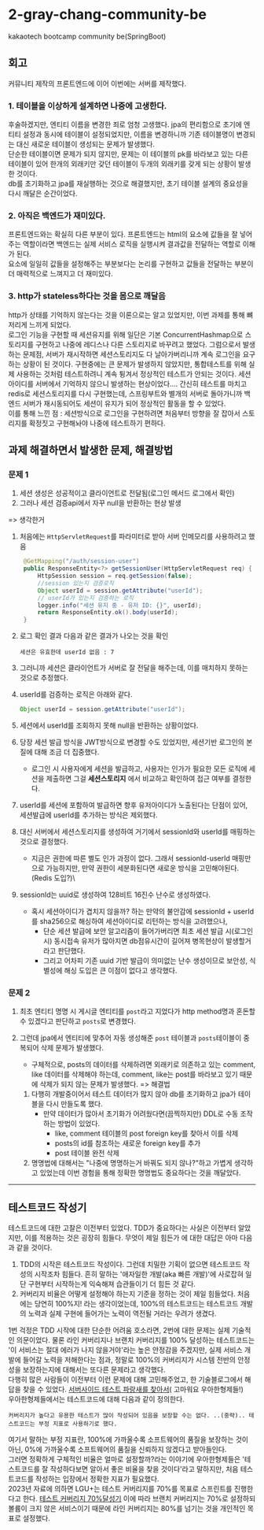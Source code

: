# 2-gray-chang-community-be

kakaotech bootcamp community be(SpringBoot)

## 회고

커뮤니티 제작의 프론트엔드에 이어 이번에는 서버를 제작했다.

### 1. 테이블을 이상하게 설계하면 나중에 고생한다.

후술하겠지만, 엔티티 이름을 변경한 죄로 엄청 고생했다.
jpa의 편리함으로 초기에 엔티티 설정과 동시에 테이블이 설정되었지만, 이름을 변경하니까 기존 테이블명이 변경되는 대신 새로운 테이블이 생성되는 문제가 발생했다.<br>
단순한 테이블이면 문제가 되지 않지만, 문제는 이 테이블의 pk를 바라보고 있는 다른 테이블이 있어 한개의 외래키만 갖던 테이블이 두개의 외래키를 갖게 되는 상황이 발생한 것이다.<br>
db를 초기화하고 jpa를 재실행하는 것으로 해결했지만, 초기 테이블 설계의 중요성을 다시 깨달은 순간이었다.

### 2. 아직은 백엔드가 재미있다.

프론트엔드와는 확실히 다른 부분이 있다. 프론트엔드는 html의 요소에 값들을 잘 넣어주는 역할이라면 백엔드는 실제 서비스 로직을 실행시켜 결과값을 전달하는 역할로 이해가 된다.<br>
요소에 일일히 값들을 설정해주는 부분보다는 논리를 구현하고 값들을 전달하는 부분이 더 매력적으로 느껴지고 더 재미있다.

### 3. http가 stateless하다는 것을 몸으로 깨달음

http가 상태를 기억하지 않는다는 것을 이론으로는 알고 있었지만, 이번 과제를 통해 뼈저리게 느끼게 되었다.<br>
로그인 기능을 구현할 때 세션유지를 위해 일단은 기본 ConcurrentHashmap으로 스토리지를 구현하고 나중에 레디스나 다른 스토리지로 바꾸려고 했었다.
그럼으로서 발생하는 문제점, 서버가 재시작하면 세션스토리지도 다 날아가버리니까 계속 로그인을 요구하는 상황이 된 것이다.
구현중에는 큰 문제가 발생하지 않았지만, 통합테스트를 위해 실제 사용하는 것처럼 테스트하려니 계속 튕겨서 정상적인 테스트가 안되는 것이다.
세션아이디를 서버에서 기억하지 않으니 발생하는 현상이었다....
간신히 테스트를 마치고 redis로 세션스토리지를 다시 구현했는데, 스프링부트와 별개의 서버로 돌아가니까 백엔드 서버가 재시동되어도 세션이 유지가 되어 정상적인 활동을 할 수 있었다.<br>
이를 통해 느낀 점 : 세션방식으로 로그인을 구현하려면 처음부터 방향을 잘 잡아서 스토리지를 확정짓고 구현해놔야 나중에 테스트하기 편하다.

## 과제 해결하면서 발생한 문제, 해결방법

### 문제 1

1. 세션 생성은 성공적이고 클라이언트로 전달됨(로그인 메서드 로그에서 확인)
2. 그러나 세션 검증api에서 자꾸 null을 반환하는 현상 발생

=> 생각한거

1. 처음에는 ```HttpServletRequest```를 파라미터로 받아 서버 인메모리를 사용하려고 했음

   ```java
    @GetMapping("/auth/session-user")
    public ResponseEntity<?> getSessionUser(HttpServletRequest req) {
        HttpSession session = req.getSession(false);
        //session 있는지 검증로직
        Object userId = session.getAttribute("userId");
        // userId가 있는지 검증하는 로직
        logger.info("세션 유지 중 - 유저 ID: {}", userId);
        return ResponseEntity.ok().body(userId);
    }
   ```
2. 로그 확인 결과 다음과 같은 결과가 나오는 것을 확인
    ```
   세션은 유효한데 userId 없음 : 7
   ```
3. 그러니까 세션은 클라이언트가 서버로 잘 전달을 해주는데, 이를 매치하지 못하는 것으로 추정했다.
4. userId를 검증하는 로직은 아래와 같다.
    ```java
   Object userId = session.getAttribute("userId");
    ```
5. 세션에서 userId를 조회하지 못해 null을 반환하는 상황이었다.
6. 당장 세션 발급 방식을 JWT방식으로 변경할 수도 있었지만, 세션기반 로그인의 본질에 대해 조금 더 집중했다.
    * 로그인 시 사용자에게 세션을 발급하고, 사용자는 인가가 필요한 모든 로직에 세션을 제출하면 그걸 **세션스토리지** 에서 비교하고 확인하여 접근 여부를 결정한다.
7. userId를 세션에 포함하여 발급하면 향후 유저아이디가 노출된다는 단점이 있어, 세션발급에 userId를 추가하는 방식은 제외했다.
8. 대신 서버에서 세션스토리지를 생성하여 거기에서 sessionId와 userId를 매핑하는 것으로 결정했다.
    * 지금은 권한에 따른 별도 인가 과정이 없다. 그래서 sessionId-userId 매핑만으로 가능하지만, 만약 권한이 세분화된다면 새로운 방식을 고민해야된다.(Redis 도입?)\
9. sessionId는 uuid로 생성하여 128비트 16진수 난수로 생성하였다.
    * 혹시 세션아이디가 겹치지 않을까? 하는 만약의 불안감에 sessionId + userId를 sha256으로 해싱하여 세션아이디로 리턴하는 방식을 고려했으나,
        * 단순 세션 발급에 보안 알고리즘이 들어가버리면 최초 세션 발급 시(로그인 시) 동시접속 유저가 많아지면 db점유시간이 길어져 병목현상이 발생할거라고 판단했다.
        * 그리고 어차피 기존 uuid 기반 발급이 의미없는 난수 생성이므로 보안성, 식별성에 해싱 도입은 큰 이점이 없다고 생각했다.

### 문제 2

1. 최초 엔티티 명명 시 게시글 엔티티를 ```post```라고 지었다가 http method명과 혼돈할 수 있겠다고 판단하고 ```posts```로 변경했다.
2. 그런데 jpa에서 엔티티에 맞추어 자동 생성해준 ```post``` 테이블과 ```posts```테이블이 중복되어 삭제 문제가 발생했다.
    * 구체적으로, posts의 데이터를 삭제하려면 외래키로 의존하고 있는 comment, like 데이터를 삭제해야 하는데, comment, like는 post를 바라보고 있기 때문에 삭제가 되지 않는 문제가
      발생했다.
      => 해결법

    1. 다행히 개발중이어서 테스트 데이터가 많지 않아 db를 초기화하고 jpa가 테이블을 다시 만들도록 했다.
        * 만약 데이터가 많아서 초기화가 어려웠다면(끔찍하지만) DDL로 수동 조작하는 방법이 있었다.
            * like, comment 테이블의 post foreign key를 찾아서 이를 삭제
            * posts의 id를 참조하는 새로운 foreign key를 추가
            * post 테이블 완전 삭제
    2. 명명법에 대해서는 "나중에 명명하는거 바꿔도 되지 않나?"하고 가볍게 생각하고 있었는데 이번 경험을 통해 정확한 명명법도 중요하다는 것을 깨달았다.

----

## 테스트코드 작성기

테스트코드에 대한 고찰은 이전부터 있었다. TDD가 중요하다는 사실은 이전부터 알았지만, 이를 적용하는 것은 굉장히 힘들다. 무엇이 제일 힘든가 에 대한 대답은 아마 다음과 같을 것이다.

1. TDD의 시작은 테스트코드 작성이다. 그런데 치밀한 기획이 없으면 테스트코드 작성의 시작조차 힘들다. 흔히 말하는 '애자일한 개발(aka 빠른 개발)'에 사로잡혀 일단 구현부터 시작하는게 익숙해져 습관들이기 더
   힘든 것 같다.
2. 커버리지 비율은 어떻게 설정해야 하는지 기준을 정하는 것이 제일 힘들었다. 처음에는 당연히 100%지! 라는 생각이었는데, 100%의 테스트코드는 테스트코드 개발의 노력과 실제 구현에 들어가는 노력이 역전될
   거라는 우려가 생겼다.

1번 걱정은 TDD 시작에 대한 단순한 어려움 호소라면, 2번에 대한 문제는 실제 기술적인 의문이었다. 물론 라인 커버리지나 브랜치 커버리지를 100% 달성하는 테스트코드는 '이 서비스는 절대 에러가 나지
않을거야'라는 높은 안정감을 주겠지만, 실제 서비스 개발에 들어갈 노력을 저해한다는 점과, 정말로 100%의 커버리지가 시스템 전반의 안정성을 보장하는지에 대해서는 또다른 문제라고 생각했다.<br>
다행히 많은 사람들이 이전부터 이런 문제에 대해 고민해주었고, 한 기술블로그에서 해답을 찾을 수 있었다. [서버사이드 테스트 파랑새를 찾아서](https://techblog.woowahan.com/14874/)(
고마워요 우아한형제들!)<br>
우아한형제들에서는 테스트코드에 대해 다음과 같이 정의한다.

```
커버리지가 높다고 유용한 테스트가 많이 작성되어 있음을 보장할 수는 없다. ..(중략).. 테스트코드는 부정 지표로 사용하기로 했다.
```

여기서 말하는 부정 지표란, 100%에 가까울수록 소프트웨어의 품질을 보장하는 것이 아닌, 0%에 가까울수록 소프트웨어의 품질을 신뢰하지 않겠다고 받아들인다.<br>
그러면 정확하게 구체적인 비율은 얼마로 설정할까?라는 이야기에 우아한형제들은 '테스트코드를 잘 작성하다보면 알아서 좋은 비율을 찾을 것이다'라고 말하지만, 처음 테스트코드를 작성하는 입장에서 정확한 지표가
필요했다.<br>
2023년 자료에 의하면 LGU+는 테스트 커버리지를 70%를 목표로 스프린트를 진행한다고
한다. [테스트 커버리지 70%달성기](https://techblog.uplus.co.kr/%ED%85%8C%EC%8A%A4%ED%8A%B8-%EC%BB%A4%EB%B2%84%EB%A6%AC%EC%A7%80-70-%EB%8B%AC%EC%84%B1%EA%B8%B0-8c09623fe79c)
이에 따라 브랜치 커버리지는 70%로 설정하되 볼륨이 크지 않은 서비스이기 때문에 라인 커버리지는 80%를 넘기는 것을 개인적인 목표로 설정했다.